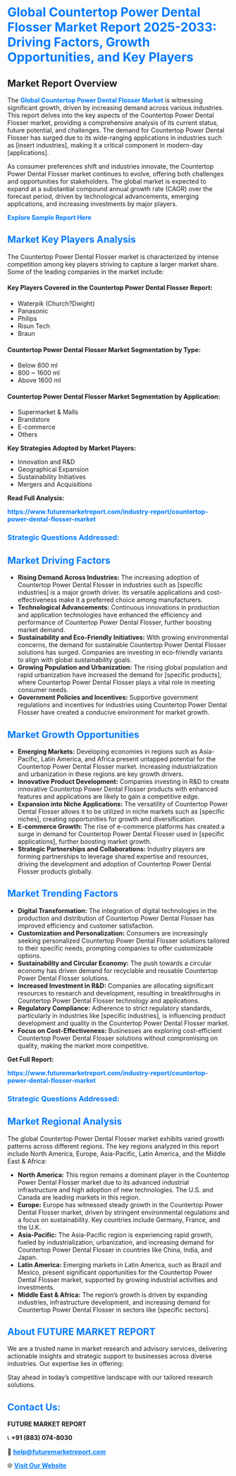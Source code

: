 <h1 style="color: #007BFF;">Global Countertop Power Dental Flosser Market Report 2025-2033: Driving Factors, Growth Opportunities, and Key Players</h1>

<section id="overview">
<h2>Market Report Overview</h2>
<p>The <a href="https://www.futuremarketreport.com/industry-report/countertop-power-dental-flosser-market" style="color: #007BFF; text-decoration: none;"><strong>Global Countertop Power Dental Flosser Market</strong></a> is witnessing significant growth, driven by increasing demand across various industries. This report delves into the key aspects of the Countertop Power Dental Flosser market, providing a comprehensive analysis of its current status, future potential, and challenges. The demand for Countertop Power Dental Flosser has surged due to its wide-ranging applications in industries such as [insert industries], making it a critical component in modern-day [applications].</p>
<p>As consumer preferences shift and industries innovate, the Countertop Power Dental Flosser market continues to evolve, offering both challenges and opportunities for stakeholders. The global market is expected to expand at a substantial compound annual growth rate (CAGR) over the forecast period, driven by technological advancements, emerging applications, and increasing investments by major players.</p>
</section>

<section id="overview">
<p><a href="https://www.futuremarketreport.com/request-sample/reportId=48414" style="color: #007BFF; text-decoration: none;"><strong>Explore Sample Report Here</strong></a></p>
</section>

<section id="key-players">
<h2 style="color: #007BFF;">Market Key Players Analysis</h2>
<p>The Countertop Power Dental Flosser market is characterized by intense competition among key players striving to capture a larger market share. Some of the leading companies in the market include:</p>
<h4>Key Players Covered in the Countertop Power Dental Flosser Report:</h4>
<ul><li>Waterpik (Church?Dwight)</li><li>Panasonic</li><li>Philips</li><li>Risun Tech</li><li>Braun</li></ul>
<h4>Countertop Power Dental Flosser Market Segmentation by Type:</h4>
<ul><li>Below 800 ml</li><li>800 ~ 1600 ml</li><li>Above 1600 ml</li></ul>

<h4>Countertop Power Dental Flosser Market Segmentation by Application:</h4>
<ul><li>Supermarket &amp; Malls</li><li>Brandstore</li><li>E-commerce</li><li>Others</li></ul>
<p><strong>Key Strategies Adopted by Market Players:</strong></p>
<ul>
<li>Innovation and R&D</li>
<li>Geographical Expansion</li>
<li>Sustainability Initiatives</li>
<li>Mergers and Acquisitions</li>
</ul>
</section>

<section>
<p><strong>Read Full Analysis: </strong></p><a href="https://www.futuremarketreport.com/industry-report/countertop-power-dental-flosser-market" style="color: #007BFF; text-decoration: none;"><strong>https://www.futuremarketreport.com/industry-report/countertop-power-dental-flosser-market</strong></a>
<h3 style="color: #007BFF;">Strategic Questions Addressed:</h3>
</section>

<section id="driving-factors">
<h2 style="color: #007BFF;">Market Driving Factors</h2>
<ul>
<li><strong>Rising Demand Across Industries:</strong> The increasing adoption of Countertop Power Dental Flosser in industries such as [specific industries] is a major growth driver. Its versatile applications and cost-effectiveness make it a preferred choice among manufacturers.</li>
<li><strong>Technological Advancements:</strong> Continuous innovations in production and application technologies have enhanced the efficiency and performance of Countertop Power Dental Flosser, further boosting market demand.</li>
<li><strong>Sustainability and Eco-Friendly Initiatives:</strong> With growing environmental concerns, the demand for sustainable Countertop Power Dental Flosser solutions has surged. Companies are investing in eco-friendly variants to align with global sustainability goals.</li>
<li><strong>Growing Population and Urbanization:</strong> The rising global population and rapid urbanization have increased the demand for [specific products], where Countertop Power Dental Flosser plays a vital role in meeting consumer needs.</li>
<li><strong>Government Policies and Incentives:</strong> Supportive government regulations and incentives for industries using Countertop Power Dental Flosser have created a conducive environment for market growth.</li>
</ul>
</section>

<section id="growth-opportunities">
<h2 style="color: #007BFF;">Market Growth Opportunities</h2>
<ul>
<li><strong>Emerging Markets:</strong> Developing economies in regions such as Asia-Pacific, Latin America, and Africa present untapped potential for the Countertop Power Dental Flosser market. Increasing industrialization and urbanization in these regions are key growth drivers.</li>
<li><strong>Innovative Product Development:</strong> Companies investing in R&D to create innovative Countertop Power Dental Flosser products with enhanced features and applications are likely to gain a competitive edge.</li>
<li><strong>Expansion into Niche Applications:</strong> The versatility of Countertop Power Dental Flosser allows it to be utilized in niche markets such as [specific niches], creating opportunities for growth and diversification.</li>
<li><strong>E-commerce Growth:</strong> The rise of e-commerce platforms has created a surge in demand for Countertop Power Dental Flosser used in [specific applications], further boosting market growth.</li>
<li><strong>Strategic Partnerships and Collaborations:</strong> Industry players are forming partnerships to leverage shared expertise and resources, driving the development and adoption of Countertop Power Dental Flosser products globally.</li>
</ul>
</section>

<section id="trending-factors">
<h2 style="color: #007BFF;">Market Trending Factors</h2>
<ul>
<li><strong>Digital Transformation:</strong> The integration of digital technologies in the production and distribution of Countertop Power Dental Flosser has improved efficiency and customer satisfaction.</li>
<li><strong>Customization and Personalization:</strong> Consumers are increasingly seeking personalized Countertop Power Dental Flosser solutions tailored to their specific needs, prompting companies to offer customizable options.</li>
<li><strong>Sustainability and Circular Economy:</strong> The push towards a circular economy has driven demand for recyclable and reusable Countertop Power Dental Flosser solutions.</li>
<li><strong>Increased Investment in R&D:</strong> Companies are allocating significant resources to research and development, resulting in breakthroughs in Countertop Power Dental Flosser technology and applications.</li>
<li><strong>Regulatory Compliance:</strong> Adherence to strict regulatory standards, particularly in industries like [specific industries], is influencing product development and quality in the Countertop Power Dental Flosser market.</li>
<li><strong>Focus on Cost-Effectiveness:</strong> Businesses are exploring cost-efficient Countertop Power Dental Flosser solutions without compromising on quality, making the market more competitive.</li>
</ul>
</section>

<section>
<p><strong>Get Full Report: </strong></p><a href="https://www.futuremarketreport.com/industry-report/countertop-power-dental-flosser-market" style="color: #007BFF; text-decoration: none;"><strong>https://www.futuremarketreport.com/industry-report/countertop-power-dental-flosser-market</strong></a>
<h3 style="color: #007BFF;">Strategic Questions Addressed:</h3>
</section>


<section id="regional-analysis">
<h2 style="color: #007BFF;">Market Regional Analysis</h2>
<p>The global Countertop Power Dental Flosser market exhibits varied growth patterns across different regions. The key regions analyzed in this report include North America, Europe, Asia-Pacific, Latin America, and the Middle East & Africa:</p>
<ul>
<li><strong>North America:</strong> This region remains a dominant player in the Countertop Power Dental Flosser market due to its advanced industrial infrastructure and high adoption of new technologies. The U.S. and Canada are leading markets in this region.</li>
<li><strong>Europe:</strong> Europe has witnessed steady growth in the Countertop Power Dental Flosser market, driven by stringent environmental regulations and a focus on sustainability. Key countries include Germany, France, and the U.K.</li>
<li><strong>Asia-Pacific:</strong> The Asia-Pacific region is experiencing rapid growth, fueled by industrialization, urbanization, and increasing demand for Countertop Power Dental Flosser in countries like China, India, and Japan.</li>
<li><strong>Latin America:</strong> Emerging markets in Latin America, such as Brazil and Mexico, present significant opportunities for the Countertop Power Dental Flosser market, supported by growing industrial activities and investments.</li>
<li><strong>Middle East & Africa:</strong> The region’s growth is driven by expanding industries, infrastructure development, and increasing demand for Countertop Power Dental Flosser in sectors like [specific sectors].</li>
</ul>
</section>

<footer>
<h2 style="color: #007BFF;">About FUTURE MARKET REPORT</h2>
<p>We are a trusted name in market research and advisory services, delivering actionable insights and strategic support to businesses across diverse industries. Our expertise lies in offering:</p>

<p>Stay ahead in today’s competitive landscape with our tailored research solutions.</p>

<h2 style="color: #007BFF;">Contact Us:</h2>
<p><strong>FUTURE MARKET REPORT</strong></p>
<p>📞 <strong>+91 (883) 074-8030</strong></p>
<p>📧 <strong><a href="mailto:help@futuremarketreport.com" style="color: #007BFF;">help@futuremarketreport.com</a></strong></p>
<p>🌐 <strong><a href="https://www.futuremarketreport.com/" style="color: #007BFF;">Visit Our Website</a></strong></p>
</footer>